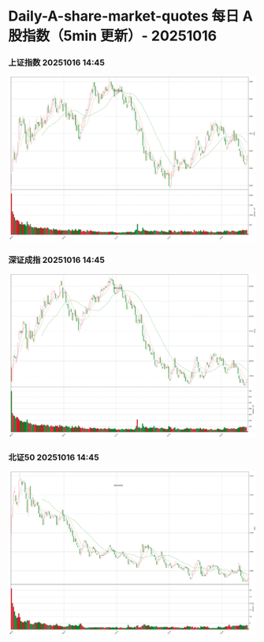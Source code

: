 
# Daily-A-share-market-quotes 每日 A 股指数（5min 更新）- 20251016

### 上证指数 20251016 14:45
![](./fig/2025/10/20251016-sh000001.png)

### 深证成指 20251016 14:45
![](./fig/2025/10/20251016-sz399001.png)

### 北证50 20251016 14:45
![](./fig/2025/10/20251016-bj899050.png)
